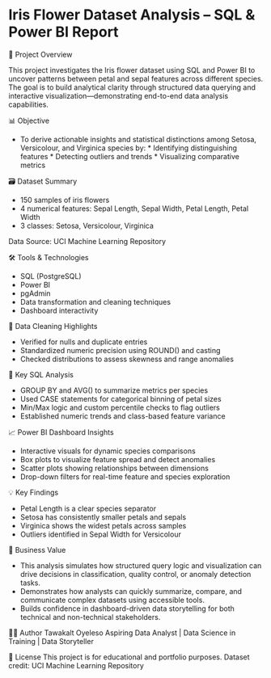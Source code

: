 # Iris Flower Dataset Analysis – SQL & Power BI Report 


📌 Project Overview

This project investigates the Iris flower dataset using SQL and Power BI to uncover patterns between petal and sepal features across different species. The goal is to build analytical clarity through structured data querying and interactive visualization—demonstrating end-to-end data analysis capabilities.


📊 Objective
* To derive actionable insights and statistical distinctions among Setosa, Versicolour, and Virginica species by:
      * Identifying distinguishing features
      * Detecting outliers and trends
      * Visualizing comparative metrics


🗃️ Dataset Summary
- 150 samples of iris flowers
- 4 numerical features: Sepal Length, Sepal Width, Petal Length, Petal Width
- 3 classes: Setosa, Versicolour, Virginica


Data Source: UCI Machine Learning Repository


🛠️ Tools & Technologies
* SQL (PostgreSQL)
* Power BI
* pgAdmin
* Data transformation and cleaning techniques
* Dashboard interactivity
  

🧹 Data Cleaning Highlights
*  Verified for nulls and duplicate entries
*  Standardized numeric precision using ROUND() and casting
*  Checked distributions to assess skewness and range anomalies


🔎 Key SQL Analysis
*  GROUP BY and AVG() to summarize metrics per species
*  Used CASE statements for categorical binning of petal sizes
*  Min/Max logic and custom percentile checks to flag outliers
*  Established numeric trends and class-based feature variance


📈 Power BI Dashboard Insights
*  Interactive visuals for dynamic species comparisons
*  Box plots to visualize feature spread and detect anomalies
*  Scatter plots showing relationships between dimensions
*  Drop-down filters for real-time feature and species exploration


💡 Key Findings
*  Petal Length is a clear species separator
*  Setosa has consistently smaller petals and sepals
*  Virginica shows the widest petals across samples
*  Outliers identified in Sepal Width for Versicolour


💼 Business Value
*  This analysis simulates how structured query logic and visualization can drive decisions in classification, quality control, or anomaly detection tasks.
*  Demonstrates how analysts can quickly summarize, compare, and communicate complex datasets using accessible tools.
* Builds confidence in dashboard-driven data storytelling for both technical and non-technical stakeholders.


👩🏽 Author
Tawakalt Oyeleso
Aspiring Data Analyst | Data Science in Training | Data Storyteller


📎 License
This project is for educational and portfolio purposes.
Dataset credit: UCI Machine Learning Repository
